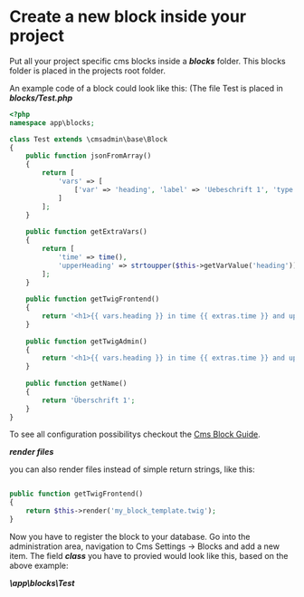 Create a new block inside your project
=====================================

Put all your project specific cms blocks inside a ***blocks*** folder. This blocks folder is placed in the projects root folder.

An example code of a block could look like this: (The file Test is placed in ***blocks/Test.php***

```php
<?php
namespace app\blocks;

class Test extends \cmsadmin\base\Block
{
    public function jsonFromArray()
    {
        return [
            'vars' => [
                ['var' => 'heading', 'label' => 'Uebeschrift 1', 'type' => 'zaa-input-text']
            ]
        ];
    }
    
    public function getExtraVars()
    {
    	return [
    		'time' => time(),
    		'upperHeading' => strtoupper($this->getVarValue('heading')),
    	];
    }
    
    public function getTwigFrontend()
    {
        return '<h1>{{ vars.heading }} in time {{ extras.time }} and uppercase {{ extras.upperHeading }}</h1>';
    }
    
    public function getTwigAdmin()
    {
        return '<h1>{{ vars.heading }} in time {{ extras.time }} and uppercase {{ extras.upperHeading }}</h1>';
    }
    
    public function getName()
    {
        return 'Überschrift 1';
    }
}
```

To see all configuration possibilitys checkout the [Cms Block Guide](cms-blocks.md).

***render files***

you can also render files instead of simple return strings, like this:

```php

public function getTwigFrontend()
{
	return $this->render('my_block_template.twig');
}

```

Now you have to register the block to your database. Go into the administration area, navigation to Cms Settings -> Blocks and add a new item. The field ***class*** you have to provied would look like this, based on the above example:

***\app\blocks\Test***

